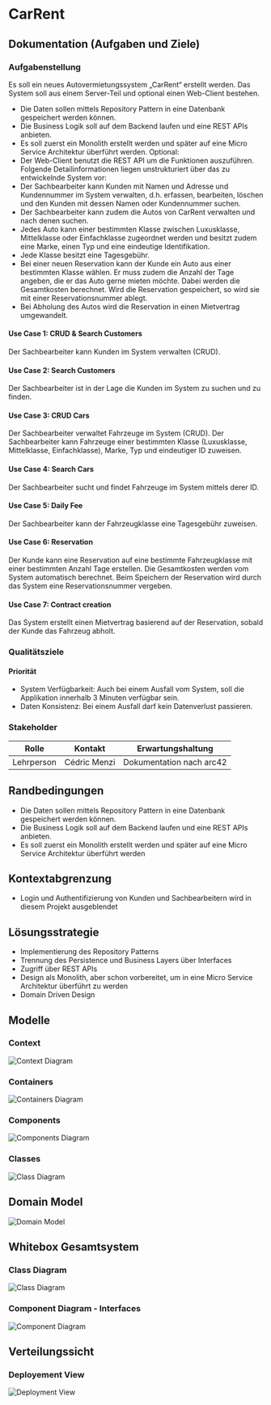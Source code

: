 # CarRent 

## Dokumentation (Aufgaben und Ziele)

### Aufgabenstellung
Es soll ein neues Autovermietungssystem „CarRent“ erstellt werden. Das System soll aus einem Server-Teil und
optional einen Web-Client bestehen.
- Die Daten sollen mittels Repository Pattern in eine Datenbank gespeichert werden können.
- Die Business Logik soll auf dem Backend laufen und eine REST APIs anbieten.
- Es soll zuerst ein Monolith erstellt werden und später auf eine Micro Service Architektur überführt
werden.
Optional:
- Der Web-Client benutzt die REST API um die Funktionen auszuführen.
Folgende Detailinformationen liegen unstrukturiert über das zu entwickelnde System vor:
- Der Sachbearbeiter kann Kunden mit Namen und Adresse und Kundennummer im System verwalten,
d.h. erfassen, bearbeiten, löschen und den Kunden mit dessen Namen oder Kundennummer suchen.
- Der Sachbearbeiter kann zudem die Autos von CarRent verwalten und nach denen suchen.
- Jedes Auto kann einer bestimmten Klasse zwischen Luxusklasse, Mittelklasse oder Einfachklasse
zugeordnet werden und besitzt zudem eine Marke, einen Typ und eine eindeutige Identifikation.
- Jede Klasse besitzt eine Tagesgebühr.
- Bei einer neuen Reservation kann der Kunde ein Auto aus einer bestimmten Klasse wählen. Er muss
zudem die Anzahl der Tage angeben, die er das Auto gerne mieten möchte. Dabei werden die
Gesamtkosten berechnet. Wird die Reservation gespeichert, so wird sie mit einer Reservationsnummer
ablegt.
- Bei Abholung des Autos wird die Reservation in einen Mietvertrag umgewandelt.

#### Use Case 1: CRUD & Search Customers
Der Sachbearbeiter kann Kunden im System verwalten (CRUD).

#### Use Case 2: Search Customers
Der Sachbearbeiter ist in der Lage die Kunden im System zu suchen und zu finden.

#### Use Case 3: CRUD Cars
Der Sachbearbeiter verwaltet Fahrzeuge im System (CRUD). Der Sachbearbeiter kann Fahrzeuge einer bestimmten Klasse (Luxusklasse, Mittelklasse, Einfachklasse), Marke, Typ und eindeutiger ID zuweisen.

#### Use Case 4: Search Cars
Der Sachbearbeiter sucht und findet Fahrzeuge im System mittels derer ID.

#### Use Case 5: Daily Fee
Der Sachbearbeiter kann der Fahrzeugklasse eine Tagesgebühr zuweisen.

#### Use Case 6: Reservation
Der Kunde kann eine Reservation auf eine bestimmte Fahrzeugklasse mit einer bestimmten Anzahl Tage erstellen. Die Gesamtkosten werden vom System automatisch berechnet. Beim Speichern der Reservation wird durch das System eine Reservationsnummer vergeben.

#### Use Case 7: Contract creation
Das System erstellt einen Mietvertrag basierend auf der Reservation, sobald der Kunde das Fahrzeug abholt.

### Qualitätsziele
#### Priorität
- System Verfügbarkeit: Auch bei einem Ausfall vom System, soll die Applikation innerhalb 3 Minuten verfügbar sein.
- Daten Konsistenz: Bei einem Ausfall darf kein Datenverlust passieren.

### Stakeholder
| Rolle | Kontakt | Erwartungshaltung |
|----------|:---------:|:---------:|
| Lehrperson | Cédric Menzi | Dokumentation nach arc42 |

## Randbedingungen
- Die Daten sollen mittels Repository Pattern in eine Datenbank gespeichert werden können.
- Die Business Logik soll auf dem Backend laufen und eine REST APIs anbieten.
- Es soll zuerst ein Monolith erstellt werden und später auf eine Micro Service Architektur überführt werden

## Kontextabgrenzung
- Login und Authentifizierung von Kunden und Sachbearbeitern wird in diesem Projekt ausgeblendet

## Lösungsstrategie
- Implementierung des Repository Patterns
- Trennung des Persistence und Business Layers über Interfaces
- Zugriff über REST APIs
- Design als Monolith, aber schon vorbereitet, um in eine Micro Service Architektur überführt zu werden
- Domain Driven Design

## Modelle
### Context
![Context Diagram](images/Aufgaben/Context.png)

### Containers
![Containers Diagram](images/Aufgaben/Containers.png)

### Components
![Components Diagram](images/Aufgaben/Components.png)

### Classes
![Class Diagram](images/Aufgaben/Classes.png)

## Domain Model
![Domain Model](images/Aufgaben/DomainModel.png)

## Whitebox Gesamtsystem
### Class Diagram
![Class Diagram](images/Aufgaben/Class_Diagram.png)

### Component Diagram - Interfaces
![Component Diagram](images/Aufgaben/Component_Diagram.png)

## Verteilungssicht
### Deployement View
![Deployment View](images/Aufgaben/Deployment_View.png)
